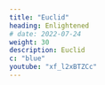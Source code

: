 ```yaml
---
title: "Euclid"
heading: Enlightened
# date: 2022-07-24
weight: 30
description: Euclid
c: "blue"
youtube: "xf_l2xBTZCc"
---
```

